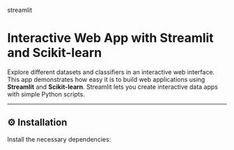 streamlit

# Interactive Web App with Streamlit and Scikit-learn

Explore different datasets and classifiers in an interactive web interface. This app demonstrates how easy it is to build web applications using **Streamlit** and **Scikit-learn**. Streamlit lets you create interactive data apps with simple Python scripts.

---

## ⚙️ Installation

Install the necessary dependencies:

```bash
